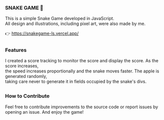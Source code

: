 ### SNAKE GAME 🐍 

This is a simple Snake Game developed in JavaScript. <br>
All design and illustrations, including pixel art, were also made by me.

👉 https://snakegame-ls.vercel.app/

##

### Features

I created a score tracking to monitor the score and display the score. As the score increases, <br> 
the speed increases proportionally and the snake moves faster. The apple is generated randomly, <br> 
taking care never to generate it in fields occupied by the snake's divs.

##

### How to Contribute

Feel free to contribute improvements to the source code or report issues by opening an issue. And enjoy the game!
